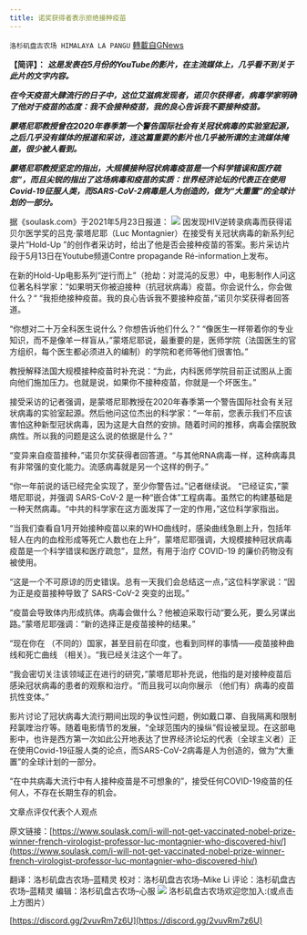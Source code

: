 ```yaml
---
title: 诺奖获得者表示拒绝接种疫苗
---
```

`洛杉矶盘古农场 HIMALAYA LA PANGU` [轉載自GNews](https://gnews.org/zh-hans/1547981/)

**【简评】：**
***这是发表在5月份的YouTube的影片，在主流媒体上，几乎看不到关于此片的文字内容。***

***在今天疫苗大肆流行的日子中，这位艾滋病发现者，诺贝尔获得者，病毒学家明确了他对于疫苗的态度：我不会接种疫苗，我的良心告诉我不要接种疫苗。***

***蒙塔尼耶教授曾在2020年春季第一个警告国际社会有关冠状病毒的实验室起源，之后几乎没有媒体的报道和采访，连这篇重要的影片也几乎被所谓的主流媒体掩盖，很少被人看到。***

***蒙塔尼耶教授坚定的指出，大规模接种冠状病毒疫苗是一个科学错误和医疗疏忽”，而且尖锐的指出了这场病毒和疫苗的实质：世界经济论坛的代表正在使用Covid-19征服人类，而SARS-CoV-2病毒是人为创造的，做为“大重置”的全球计划的一部分。***

据《soulask.com》于2021年5月23日报道：
![](https://assets.gnews.org/wp-content/uploads/2021/09/2231.png)
因发现HIV逆转录病毒而获得诺贝尔医学奖的吕克·蒙塔尼耶（Luc Montagnier）在接受有关冠状病毒的新系列纪录片“Hold-Up ”的创作者采访时，给出了他是否会接种疫苗的答案。影片采访片段于5月13日在Youtube频道Contre propagande Ré-information上发布。

在新的Hold-Up电影系列“逆行而上”（抢劫：对混沌的反思）中，电影制作人问这位著名科学家：“如果明天你被迫接种（抗冠状病毒）疫苗。你会说什么，你会做什么？“
“我拒绝接种疫苗。我的良心告诉我不要接种疫苗，”诺贝尔奖获得者回答道。

“你想对二十万全科医生说什么？你想告诉他们什么？”
“像医生一样带着你的专业知识，而不是像羊一样盲从，”蒙塔尼耶说，最重要的是，医师学院（法国医生的官方组织，每个医生都必须进入的编制）的学院和老师等他们很害怕。”

教授解释法国大规模接种疫苗时补充说：“为此，内科医师学院目前正试图从上面向他们施加压力。也就是说，如果你不接种疫苗，你就是一个坏医生。”

接受采访的记者强调，是蒙塔尼耶教授在2020年春季第一个警告国际社会有关冠状病毒的实验室起源。然后他问这位杰出的科学家：“一年前，您表示我们不应该害怕这种新型冠状病毒，因为这是大自然的安排。随着时间的推移，病毒会摆脱致病性。所以我的问题是这么说的依据是什么？“

“变异来自疫苗接种，”诺贝尔奖获得者回答道。“与其他RNA病毒一样，这种病毒具有非常强的变化能力。流感病毒就是另一个这样的例子。”

“你一年前说的话已经完全实现了，至少你警告过。”记者继续说。
“已经证实，”蒙塔尼耶说，并强调 SARS-CoV-2 是一种“嵌合体”工程病毒。虽然它的构建基础是一种天然病毒。“中共的科学家在这方面发挥了一定的作用，”这位科学家指出。

“当我们查看自1月开始接种疫苗以来的WHO曲线时，感染曲线急剧上升，包括年轻人在内的血栓形成等死亡人数也在上升”，蒙塔尼耶强调，大规模接种冠状病毒疫苗是一个科学错误和医疗疏忽”，显然，有用于治疗 COVID-19 的廉价药物没有被使用。

“这是一个不可原谅的历史错误。总有一天我们会总结这一点，”这位科学家说：“因为正是疫苗接种导致了 SARS-CoV-2 突变的出现。”

“疫苗会导致体内形成抗体。病毒会做什么？他被迫采取行动“要么死，要么另谋出路。”蒙塔尼耶强调：“新的选择正是疫苗接种的结果。”

“现在你在 （不同的）国家，甚至目前在印度，也看到同样的事情——疫苗接种曲线和死亡曲线 （相关）。“我已经关注这个一年了。

“我会密切关注该领域正在进行的研究，”蒙塔尼耶补充说，他指的是对接种疫苗后感染冠状病毒的患者的观察和治疗。“而且我可以向你展示 （他们有）病毒的疫苗抗性变体。”

影片讨论了冠状病毒大流行期间出现的争议性问题，例如戴口罩、自我隔离和限制羟氯喹治疗等。随着电影情节的发展，“全球范围内的操纵”假设被呈现。在这部电影中，也许是西方第一次如此公开地表达了世界经济论坛的代表（全球主义者）正在使用Covid-19征服人类的论点，而SARS-CoV-2病毒是人为创造的，做为“大重置”的全球计划的一部分。

“在中共病毒大流行中有人接种疫苗是不可想象的”，接受任何COVID-19疫苗的任何人，不存在长期生存的机会。

文章点评仅代表个人观点

原文链接：[https://www.soulask.com/i-will-not-get-vaccinated-nobel-prize-winner-french-virologist-professor-luc-montagnier-who-discovered-hiv/](https://www.soulask.com/i-will-not-get-vaccinated-nobel-prize-winner-french-virologist-professor-luc-montagnier-who-discovered-hiv/)

翻译：洛杉矶盘古农场–蓝精灵
校对：洛杉矶盘古农场–Mike Li
评论：洛杉矶盘古农场–蓝精灵
编辑：洛杉矶盘古农场–心服
![](https://assets.gnews.org/wp-content/uploads/2021/03/WhatsApp-Image-2021-06-26-at-22.05.30.jpeg)
洛杉矶盘古农场欢迎您加入:(或点击上方图片）

[https://discord.gg/2vuvRm7z6U](https://discord.gg/2vuvRm7z6U)

